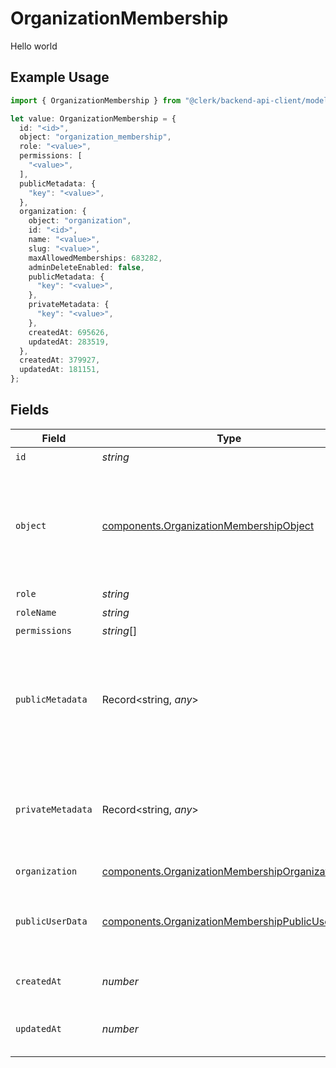 # OrganizationMembership

Hello world

## Example Usage

```typescript
import { OrganizationMembership } from "@clerk/backend-api-client/models/components";

let value: OrganizationMembership = {
  id: "<id>",
  object: "organization_membership",
  role: "<value>",
  permissions: [
    "<value>",
  ],
  publicMetadata: {
    "key": "<value>",
  },
  organization: {
    object: "organization",
    id: "<id>",
    name: "<value>",
    slug: "<value>",
    maxAllowedMemberships: 683282,
    adminDeleteEnabled: false,
    publicMetadata: {
      "key": "<value>",
    },
    privateMetadata: {
      "key": "<value>",
    },
    createdAt: 695626,
    updatedAt: 283519,
  },
  createdAt: 379927,
  updatedAt: 181151,
};
```

## Fields

| Field                                                                                                              | Type                                                                                                               | Required                                                                                                           | Description                                                                                                        |
| ------------------------------------------------------------------------------------------------------------------ | ------------------------------------------------------------------------------------------------------------------ | ------------------------------------------------------------------------------------------------------------------ | ------------------------------------------------------------------------------------------------------------------ |
| `id`                                                                                                               | *string*                                                                                                           | :heavy_check_mark:                                                                                                 | N/A                                                                                                                |
| `object`                                                                                                           | [components.OrganizationMembershipObject](../../models/components/organizationmembershipobject.md)                 | :heavy_check_mark:                                                                                                 | String representing the object's type. Objects of the same type share the same value.<br/>                         |
| `role`                                                                                                             | *string*                                                                                                           | :heavy_check_mark:                                                                                                 | N/A                                                                                                                |
| `roleName`                                                                                                         | *string*                                                                                                           | :heavy_minus_sign:                                                                                                 | N/A                                                                                                                |
| `permissions`                                                                                                      | *string*[]                                                                                                         | :heavy_check_mark:                                                                                                 | N/A                                                                                                                |
| `publicMetadata`                                                                                                   | Record<string, *any*>                                                                                              | :heavy_check_mark:                                                                                                 | Metadata saved on the organization membership, accessible from both Frontend and Backend APIs                      |
| `privateMetadata`                                                                                                  | Record<string, *any*>                                                                                              | :heavy_minus_sign:                                                                                                 | Metadata saved on the organization membership, accessible only from the Backend API                                |
| `organization`                                                                                                     | [components.OrganizationMembershipOrganization](../../models/components/organizationmembershiporganization.md)     | :heavy_check_mark:                                                                                                 | N/A                                                                                                                |
| `publicUserData`                                                                                                   | [components.OrganizationMembershipPublicUserData](../../models/components/organizationmembershippublicuserdata.md) | :heavy_minus_sign:                                                                                                 | An organization membership with public user data populated                                                         |
| `createdAt`                                                                                                        | *number*                                                                                                           | :heavy_check_mark:                                                                                                 | Unix timestamp of creation.                                                                                        |
| `updatedAt`                                                                                                        | *number*                                                                                                           | :heavy_check_mark:                                                                                                 | Unix timestamp of last update.                                                                                     |